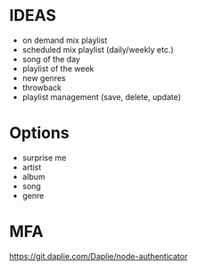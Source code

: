 # IDEAS
- on demand mix playlist
- scheduled mix playlist (daily/weekly etc.)
- song of the day
- playlist of the week
- new genres
- throwback
- playlist management (save, delete, update)

# Options
- surprise me
- artist
- album
- song
- genre

# MFA
https://git.daplie.com/Daplie/node-authenticator